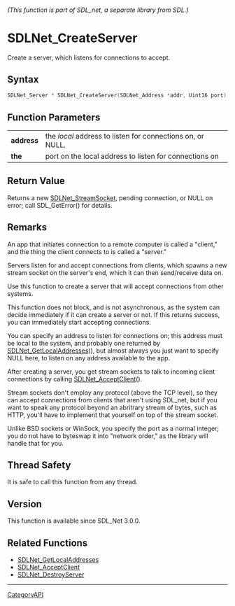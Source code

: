 ###### (This function is part of SDL_net, a separate library from SDL.)
# SDLNet_CreateServer

Create a server, which listens for connections to accept.

## Syntax

```c
SDLNet_Server * SDLNet_CreateServer(SDLNet_Address *addr, Uint16 port);

```

## Function Parameters

|                 |                                                            |
| --------------- | ---------------------------------------------------------- |
| **address**     | the _local_ address to listen for connections on, or NULL. |
| **the**         | port on the local address to listen for connections on     |

## Return Value

Returns a new [SDLNet_StreamSocket](SDLNet_StreamSocket.md), pending
connection, or NULL on error; call SDL_GetError() for details.

## Remarks

An app that initiates connection to a remote computer is called a "client,"
and the thing the client connects to is called a "server."

Servers listen for and accept connections from clients, which spawns a new
stream socket on the server's end, which it can then send/receive data on.

Use this function to create a server that will accept connections from
other systems.

This function does not block, and is not asynchronous, as the system can
decide immediately if it can create a server or not. If this returns
success, you can immediately start accepting connections.

You can specify an address to listen for connections on; this address must
be local to the system, and probably one returned by
[SDLNet_GetLocalAddresses](SDLNet_GetLocalAddresses.md)(), but almost always
you just want to specify NULL here, to listen on any address available to
the app.

After creating a server, you get stream sockets to talk to incoming client
connections by calling [SDLNet_AcceptClient](SDLNet_AcceptClient.md)().

Stream sockets don't employ any protocol (above the TCP level), so they can
accept connections from clients that aren't using SDL_net, but if you want
to speak any protocol beyond an abritrary stream of bytes, such as HTTP,
you'll have to implement that yourself on top of the stream socket.

Unlike BSD sockets or WinSock, you specify the port as a normal integer;
you do not have to byteswap it into "network order," as the library will
handle that for you.

## Thread Safety

It is safe to call this function from any thread.

## Version

This function is available since SDL_Net 3.0.0.

## Related Functions

* [SDLNet_GetLocalAddresses](SDLNet_GetLocalAddresses.md)
* [SDLNet_AcceptClient](SDLNet_AcceptClient.md)
* [SDLNet_DestroyServer](SDLNet_DestroyServer.md)

----
[CategoryAPI](CategoryAPI.md)

